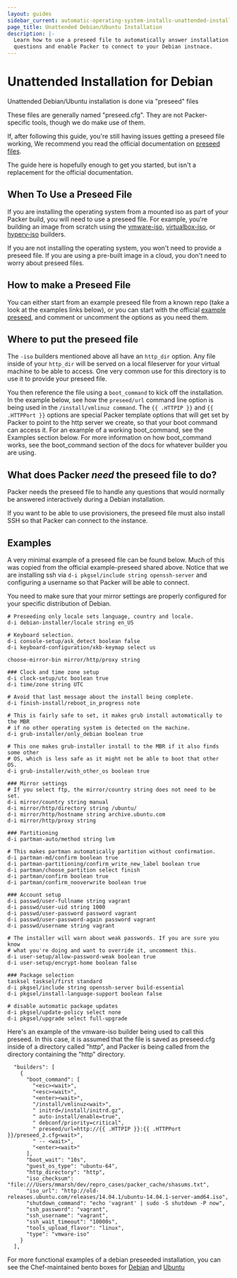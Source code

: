 ```yaml
---
layout: guides
sidebar_current: automatic-operating-system-installs-unattended-installation-debian
page_title: Unattended Debian/Ubuntu Installation
description: |-
  Learn how to use a preseed file to automatically answer installation
  questions and enable Packer to connect to your Debian instnace.
---
```


# Unattended Installation for Debian

Unattended Debian/Ubuntu installation is done via "preseed" files

These files are generally named "preseed.cfg".  They are not
Packer-specific tools, though we do make use of them.

If, after following this guide, you're still having issues getting a preseed
file working, We recommend you read the official documentation on
[preseed files](https://wiki.debian.org/DebianInstaller/Preseed).

The guide here is hopefully enough to get you started, but isn't a replacement
for the official documentation.

## When To Use a Preseed File

If you are installing the operating system from a mounted iso as part of
your Packer build, you will need to use a preseed file. For example, you're
building an image from scratch using the [vmware-iso](/docs/builders/vmware-iso.html),
[virtualbox-iso](/docs/builders/virtualbox-iso.html), or
[hyperv-iso](/docs/builders/hyperv-iso.html) builders.

If you are not installing the operating system, you won't need to provide a
preseed file. If you are using a pre-built image in a cloud, you don't need to
worry about preseed files.

## How to make a Preseed File

You can either start from an example preseed file from a known repo (take a look
at the examples links below), or you can start with the official [example
preseed](https://www.debian.org/releases/stable/example-preseed.txt), and
comment or uncomment the options as you need them.

## Where to put the preseed file

The `-iso` builders mentioned above all have an `http_dir` option. Any file
inside of your `http_dir` will be served on a local fileserver for your virtual
machine to be able to access. One very common use for this directory is to use
it to provide your preseed file.

You then reference the file using a `boot_command` to kick off the installation.
In the example below, see how the `preseed/url` command line option is being
used in the `/install/vmlinuz command`.  The `{{ .HTTPIP }}` and
`{{ .HTTPPort }}` options are special Packer template options that will get set
by Packer to point to the http server we create, so that your boot command can
access it. For an example of a working boot_command, see the Examples section
below. For more information on how boot_command works, see the
boot_command section of the docs for whatever builder you are using.

## What does Packer _need_ the preseed file to do?

Packer needs the preseed file to handle any questions that would normally be
answered interactively during a Debian installation.

If you want to be able to use provisioners, the preseed file must also install
SSH so that Packer can connect to the instance.

## Examples

A very minimal example of a preseed file can be found below. Much of this was
copied from the official example-preseed shared above. Notice that we are
installing ssh via `d-i pkgsel/include string openssh-server` and configuring
a username so that Packer will be able to connect.

You need to make sure that your mirror settings are properly configured for your
specific distribution of Debian.

```
# Preseeding only locale sets language, country and locale.
d-i debian-installer/locale string en_US

# Keyboard selection.
d-i console-setup/ask_detect boolean false
d-i keyboard-configuration/xkb-keymap select us

choose-mirror-bin mirror/http/proxy string

### Clock and time zone setup
d-i clock-setup/utc boolean true
d-i time/zone string UTC

# Avoid that last message about the install being complete.
d-i finish-install/reboot_in_progress note

# This is fairly safe to set, it makes grub install automatically to the MBR
# if no other operating system is detected on the machine.
d-i grub-installer/only_debian boolean true

# This one makes grub-installer install to the MBR if it also finds some other
# OS, which is less safe as it might not be able to boot that other OS.
d-i grub-installer/with_other_os boolean true

### Mirror settings
# If you select ftp, the mirror/country string does not need to be set.
d-i mirror/country string manual
d-i mirror/http/directory string /ubuntu/
d-i mirror/http/hostname string archive.ubuntu.com
d-i mirror/http/proxy string

### Partitioning
d-i partman-auto/method string lvm

# This makes partman automatically partition without confirmation.
d-i partman-md/confirm boolean true
d-i partman-partitioning/confirm_write_new_label boolean true
d-i partman/choose_partition select finish
d-i partman/confirm boolean true
d-i partman/confirm_nooverwrite boolean true

### Account setup
d-i passwd/user-fullname string vagrant
d-i passwd/user-uid string 1000
d-i passwd/user-password password vagrant
d-i passwd/user-password-again password vagrant
d-i passwd/username string vagrant

# The installer will warn about weak passwords. If you are sure you know
# what you're doing and want to override it, uncomment this.
d-i user-setup/allow-password-weak boolean true
d-i user-setup/encrypt-home boolean false

### Package selection
tasksel tasksel/first standard
d-i pkgsel/include string openssh-server build-essential
d-i pkgsel/install-language-support boolean false

# disable automatic package updates
d-i pkgsel/update-policy select none
d-i pkgsel/upgrade select full-upgrade
```

Here's an example of the vmware-iso builder being used to call this preseed.
In this case, it is assumed that the file is saved as preseed.cfg inside of a
directory called "http", and Packer is being called from the directory
containing the "http" directory.

```
  "builders": [
    {
      "boot_command": [
        "<esc><wait>",
        "<esc><wait>",
        "<enter><wait>",
        "/install/vmlinuz<wait>",
        " initrd=/install/initrd.gz",
        " auto-install/enable=true",
        " debconf/priority=critical",
        " preseed/url=http://{{ .HTTPIP }}:{{ .HTTPPort }}/preseed_2.cfg<wait>",
        " -- <wait>",
        "<enter><wait>"
      ],
      "boot_wait": "10s",
      "guest_os_type": "ubuntu-64",
      "http_directory": "http",
      "iso_checksum": "file:///Users/mmarsh/dev/repro_cases/packer_cache/shasums.txt",
      "iso_url": "http://old-releases.ubuntu.com/releases/14.04.1/ubuntu-14.04.1-server-amd64.iso",
      "shutdown_command": "echo 'vagrant' | sudo -S shutdown -P now",
      "ssh_password": "vagrant",
      "ssh_username": "vagrant",
      "ssh_wait_timeout": "10000s",
      "tools_upload_flavor": "linux",
      "type": "vmware-iso"
    }
  ],
```

For more functional examples of a debian preseeded installation, you can see the
Chef-maintained bento boxes for [Debian](https://github.com/chef/bento/tree/master/packer_templates/debian)
and [Ubuntu](https://github.com/chef/bento/tree/master/packer_templates/ubuntu)